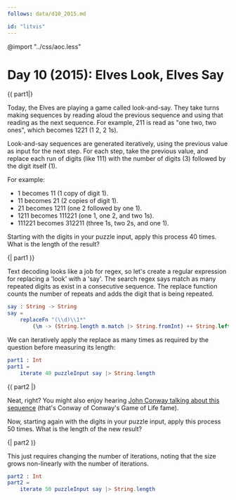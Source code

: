 ```yaml
---
follows: data/d10_2015.md

id: "litvis"
---
```


@import "../css/aoc.less"

# Day 10 (2015): Elves Look, Elves Say

{( part1|}

Today, the Elves are playing a game called look-and-say. They take turns making sequences by reading aloud the previous sequence and using that reading as the next sequence. For example, 211 is read as "one two, two ones", which becomes 1221 (1 2, 2 1s).

Look-and-say sequences are generated iteratively, using the previous value as input for the next step. For each step, take the previous value, and replace each run of digits (like 111) with the number of digits (3) followed by the digit itself (1).

For example:

- 1 becomes 11 (1 copy of digit 1).
- 11 becomes 21 (2 copies of digit 1).
- 21 becomes 1211 (one 2 followed by one 1).
- 1211 becomes 111221 (one 1, one 2, and two 1s).
- 111221 becomes 312211 (three 1s, two 2s, and one 1).

Starting with the digits in your puzzle input, apply this process 40 times. What is the length of the result?

{| part1 )}

Text decoding looks like a job for regex, so let's create a regular expression for replacing a 'look' with a 'say'.
The search regex says match as many repeated digits as exist in a consecutive sequence.
The replace function counts the number of repeats and adds the digit that is being repeated.

```elm {l}
say : String -> String
say =
    replaceFn "(\\d)\\1*"
        (\m -> (String.length m.match |> String.fromInt) ++ String.left 1 m.match)
```

We can iteratively apply the replace as many times as required by the question before measuring its length:

```elm {l r}
part1 : Int
part1 =
    iterate 40 puzzleInput say |> String.length
```

{( part2 |}

Neat, right? You might also enjoy hearing [John Conway talking about this sequence](https://www.youtube.com/watch?v=ea7lJkEhytA) (that's Conway of Conway's Game of Life fame).

Now, starting again with the digits in your puzzle input, apply this process 50 times. What is the length of the new result?

{| part2 )}

This just requires changing the number of iterations, noting that the size grows non-linearly with the number of iterations.

```elm {l r}
part2 : Int
part2 =
    iterate 50 puzzleInput say |> String.length
```
